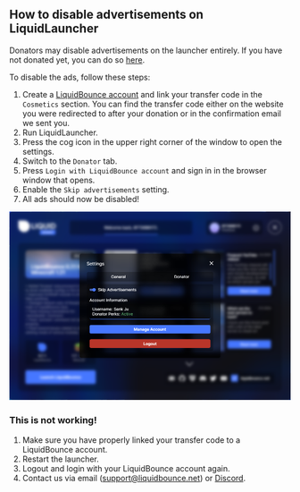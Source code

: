 ## How to disable advertisements on LiquidLauncher

Donators may disable advertisements on the launcher entirely. If you have not donated yet, you can do so [here](https://liquidbounce.net/donate).

To disable the ads, follow these steps:

1. Create a [LiquidBounce account](https://user.liquidbounce.net/) and link your transfer code in the `Cosmetics` section. You can find the transfer code either on the website you were redirected to after your donation or in the confirmation email we sent you.
2. Run LiquidLauncher.
3. Press the cog icon in the upper right corner of the window to open the settings.
4. Switch to the `Donator` tab.
5. Press `Login with LiquidBounce account` and sign in in the browser window that opens.
6. Enable the `Skip advertisements` setting.
7. All ads should now be disabled!

![LiquidLauncher Donator](/images/liquidlauncher_donator.png)

### This is not working!

1. Make sure you have properly linked your transfer code to a LiquidBounce account.
2. Restart the launcher.
3. Logout and login with your LiquidBounce account again.
4. Contact us via email ([support@liquidbounce.net](mailto:support@liquidbounce.net)) or [Discord](https://liquidbounce.net/discord).